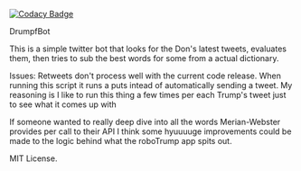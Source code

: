 
[![Codacy Badge](https://api.codacy.com/project/badge/Grade/15e3b2edd6e54ecf89197da6125f6885)](https://app.codacy.com/app/sw4d/TrumpBot?utm_source=github.com&utm_medium=referral&utm_content=sw4d/TrumpBot&utm_campaign=badger)

DrumpfBot

This is a simple twitter bot that looks for the Don's latest tweets, evaluates them, then tries to sub the best words for some from a actual dictionary.

Issues:
Retweets don't process well with the current code release.
When running this script it runs a puts intead of automatically sending a tweet. My reasoning is I like to run this thing a few times per each Trump's tweet just to see what it comes up with

If someone wanted to really deep dive into all the words Merian-Webster provides per call to their API I think some hyuuuuge improvements could be made to the logic behind what the roboTrump app spits out.

MIT License.
